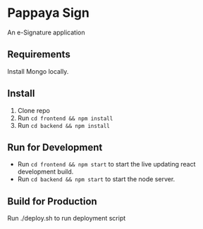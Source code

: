 # Pappaya Sign

An e-Signature application

## Requirements

Install Mongo locally.

## Install

1. Clone repo
2. Run `cd frontend && npm install`
3. Run `cd backend && npm install`

## Run for Development

-   Run `cd frontend && npm start` to start the live updating react development build.
-   Run `cd backend && npm start` to start the node server.

## Build for Production

Run ./deploy.sh to run deployment script
